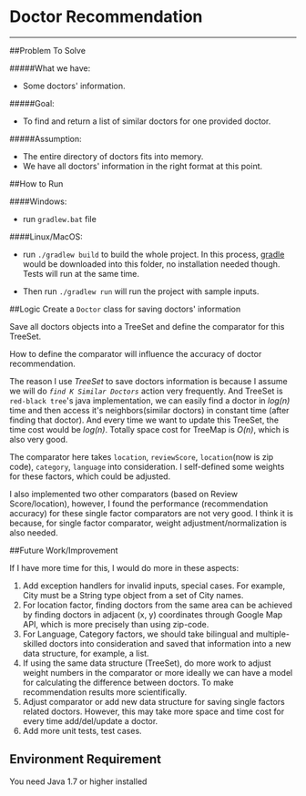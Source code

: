 # Doctor Recommendation

----------------------------------
##Problem To Solve

#####What we have:
 * Some doctors' information.

#####Goal:
 * To find and return a list of similar doctors for one provided doctor.

#####Assumption:
 * The entire directory of doctors fits into memory. 
 * We have all doctors' information in the right format at this point.
  
##How to Run

####Windows: 

*  run ``gradlew.bat`` file

####Linux/MacOS: 

* run ``./gradlew build`` to build the whole project. In this process, [gradle](https://github.com/gradle/gradle) would be downloaded into this folder, no installation needed though. Tests will run at the same time. 

* Then run ``./gradlew run`` will run the project with sample inputs.

##Logic 
Create a ```Doctor``` class for saving doctors' information

Save all doctors objects into a TreeSet and define the comparator for this TreeSet.

How to define the comparator will influence the accuracy of doctor recommendation.

The reason I use *TreeSet* to save doctors information is because I assume we will do *```find K Similar Doctors```* action very frequently. And TreeSet is ```red-black tree```'s java implementation, we can easily find a doctor in *log(n)* time and then access it's neighbors(similar doctors) in constant time (after finding that doctor). And every time we want to update this TreeSet, the time cost would be *log(n)*. Totally space cost for TreeMap is *O(n)*, which is also very good. 

The comparator here takes ```location```, ```reviewScore```, ```location```(now is zip code), ```category```, ```language``` into consideration. I self-defined some weights for these factors, which could be adjusted.

I also implemented two other comparators (based on Review Score/location), however, I found the performance (recommendation accuracy) for these single factor comparators are not very good. I think it is because, for single factor comparator, weight adjustment/normalization is also needed. 

##Future Work/Improvement

If I have more time for this, I would do more in these aspects:

1. Add exception handlers for invalid inputs, special cases.  For example, City must be a String type object from a set of City names.
2. For location factor, finding doctors from the same area can be achieved by finding doctors in adjacent (x, y) coordinates through Google Map API, which is more precisely than using zip-code. 
3. For Language,  Category factors, we should take bilingual and  multiple-skilled doctors into consideration and saved that information into a new data structure, for example, a list.
4. If using the same data structure (TreeSet), do more work to adjust weight numbers in the comparator or more ideally we can have a model for calculating the difference between doctors. To make recommendation results more scientifically.
5. Adjust comparator or add new data structure for saving single factors related doctors. However, this may take more space and time cost for every time add/del/update a doctor.
6. Add more unit tests, test cases.


## Environment Requirement 
You need Java 1.7 or higher installed